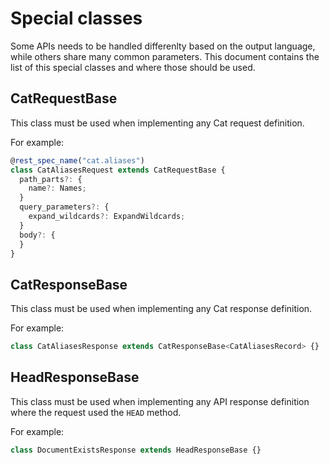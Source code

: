 # Special classes

Some APIs needs to be handled differenlty based on the output language, while others share many common parameters.
This document contains the list of this special classes and where those should be used.

## CatRequestBase

This class must be used when implementing any Cat request definition.

For example:
```ts
@rest_spec_name("cat.aliases")
class CatAliasesRequest extends CatRequestBase {
  path_parts?: {
    name?: Names;
  }
  query_parameters?: {
    expand_wildcards?: ExpandWildcards;
  }
  body?: {
  }
}
```

## CatResponseBase

This class must be used when implementing any Cat response definition.

For example:
```ts
class CatAliasesResponse extends CatResponseBase<CatAliasesRecord> {}
```

## HeadResponseBase

This class must be used when implementing any API response definition where
the request used the `HEAD` method.

For example:
```ts
class DocumentExistsResponse extends HeadResponseBase {}
```